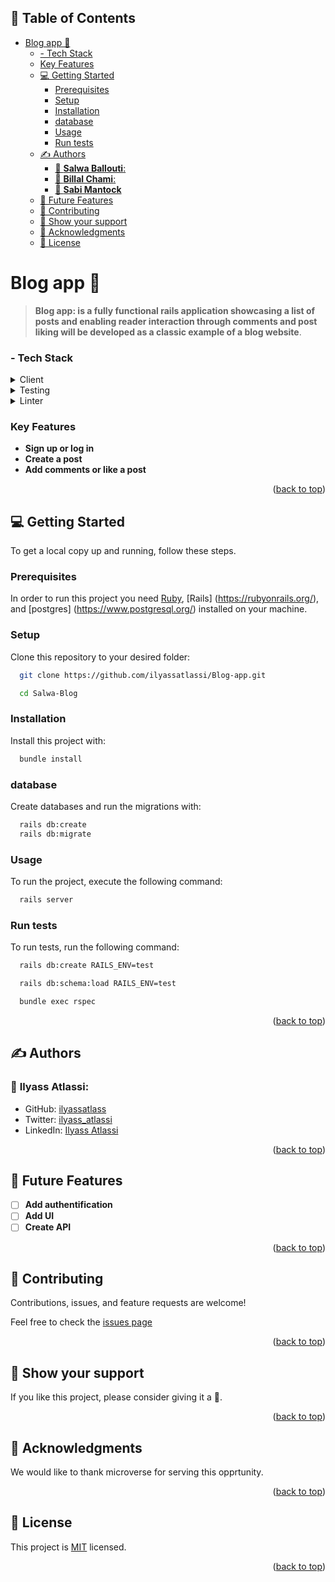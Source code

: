<a name="readme-top"></a>

## 📗 Table of Contents

- [Blog app 📝 ](#blog-app--)
    - [- Tech Stack ](#--tech-stack-)
    - [Key Features ](#key-features-)
  - [💻 Getting Started ](#-getting-started-)
    - [Prerequisites ](#prerequisites-)
    - [Setup ](#setup-)
    - [Installation ](#installation-)
    - [database ](#database-)
    - [Usage ](#usage-)
    - [Run tests ](#run-tests-)
  - [✍️ Authors ](#️-authors-)
    - [👤 **Salwa Ballouti**:](#-salwa-ballouti)
    - [👤 **Billal Chami**:](#-billal-chami)
    - [👤 **Sabi Mantock**](#-sabi-mantock)
  - [🔭 Future Features ](#-future-features-)
  - [🤝 Contributing ](#-contributing-)
  - [💖 Show your support ](#-show-your-support-)
  - [🙏 Acknowledgments ](#-acknowledgments-)
  - [📝  License ](#--license-)


# Blog app 📝 <a name="about-project"></a>

>**Blog app: is a fully functional rails application showcasing a list of posts and enabling reader interaction through comments and post liking will be developed as a classic example of a blog website**.<a name="built-with"></a>

### - Tech Stack <a name="tech-stack"></a>

<details>
  <summary>Client</summary>
  <ul>
    <li><a href="https://www.ruby-lang.org/en/">Ruby</a></li>
    <li><a href="https://rubyonrails.org/">Rails</a></li>
    <li><a href="https://www.postgresql.org/">Postgres</a></li>
  </ul>
</details>

<details>
<summary>Testing</summary>
  <ul>
    <li><a href="https://rspec.info/">RSpec</a></li>
  </ul>
</details>

<details>
<summary>Linter</summary>
  <ul>
    <li><a href="https://rubocop.org/">Rubocop</a></li>
  </ul>
</details>

### Key Features <a name="key-features"></a>

- **Sign up or log in**
- **Create a post**
- **Add comments or like a post**

<p align="right">(<a href="#readme-top">back to top</a>)</p>


## 💻 Getting Started <a name="getting-started"></a>

To get a local copy up and running, follow these steps.

### Prerequisites <a name="prerequisites"></a>

In order to run this project you need [Ruby](https://www.ruby-lang.org/en/), [Rails] (https://rubyonrails.org/), and [postgres] (https://www.postgresql.org/) installed on your machine.


### Setup <a name="setup"></a>

Clone this repository to your desired folder:

```sh
  git clone https://github.com/ilyassatlassi/Blog-app.git
```

```sh
  cd Salwa-Blog
```


### Installation <a name="installation"></a>

Install this project with:

```sh
  bundle install
```

### database <a name="usage"></a>

Create databases and run the migrations with:

```sh
  rails db:create
  rails db:migrate
```

### Usage <a name="usage"></a>

To run the project, execute the following command:

```sh
  rails server
```

### Run tests <a name="run-tests"></a>

To run tests, run the following command:

```sh
  rails db:create RAILS_ENV=test
```

```sh
  rails db:schema:load RAILS_ENV=test
```

```sh
  bundle exec rspec
```

<p align="right">(<a href="#readme-top">back to top</a>)</p>


## ✍️ Authors <a name="authors"></a>

### 👤 **Ilyass Atlassi**:
- GitHub: [ilyassatlass](https://github.com/ilyassatlass)
- Twitter: [ilyass_atlassi](https://twitter.com/ilyass_atlassi)
- LinkedIn: [Ilyass Atlassi](https://www.linkedin.com/in/ilyassatlassi/)
  

<p align="right">(<a href="#readme-top">back to top</a>)</p>


## 🔭 Future Features <a name="future-features"></a>

- [ ] **Add authentification**
- [ ] **Add UI**
- [ ] **Create API**

<p align="right">(<a href="#readme-top">back to top</a>)</p>


## 🤝 Contributing <a name="contributing"></a>

Contributions, issues, and feature requests are welcome!

Feel free to check the [issues page](../../issues/)

<p align="right">(<a href="#readme-top">back to top</a>)</p>


## 💖 Show your support <a name="support"></a>

If you like this project, please consider giving it a 🌟.

<p align="right">(<a href="#readme-top">back to top</a>)</p>


## 🙏 Acknowledgments <a name="acknowledgements"></a>

We would like to thank microverse for serving this opprtunity.


<p align="right">(<a href="#readme-top">back to top</a>)</p>


## 📝  License <a name="license"></a>

This project is [MIT](./LICENSE) licensed.

<p align="right">(<a href="#readme-top">back to top</a>)</p>